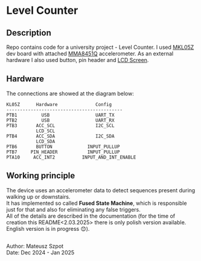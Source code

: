 # Level Counter
## Description
Repo contains code for a university project - Level Counter. I used [MKL05Z](https://kamami.pl/freedom-kinetis/199056-frdm-kl05z-zestaw-startowy-z-mikrokontrolerem-freescale-kinetis-kl05z-5906623434428.html)
dev board with attached [MMA8451Q](https://www.nxp.com/docs/en/data-sheet/MMA8451Q.pdf) accelerometer. As an external hardware I also used button, pin header 
and [LCD Screen](https://botland.com.pl/wyswietlacze-alfanumeryczne-i-graficzne/2351-wyswietlacz-lcd-2x16-znakow-niebieski-konwerter-i2c-lcm1602-5904422309244.html).

## Hardware
The connections are showed at the diagram below:
```
KL05Z      Hardware              Config
-------------------------------------------
PTB1         USB                 UART_TX
PTB2         USB                 UART_RX
PTB3       ACC_SCL               I2C_SCL
           LCD_SCL
PTB4       ACC_SDA               I2C_SDA
           LCD_SDA
PTB6       BUTTON             INPUT_PULLUP
PTB7     PIN_HEADER           INPUT_PULLUP
PTA10     ACC_INT2          INPUT_AND_INT_ENABLE
```

## Working principle
The device uses an accelerometer data to detect sequences present during walking up or downstairs.\
It has implemented so called **Fused State Machine**, which is responsible just for that and also for eliminating any false triggers.\
All of the details are described in the documentation (for the time of creation this README<2.03.2025> there is only polish version available. English version is in progress 😊).


##
Author: Mateusz Szpot \
Date: Dec 2024 - Jan 2025
